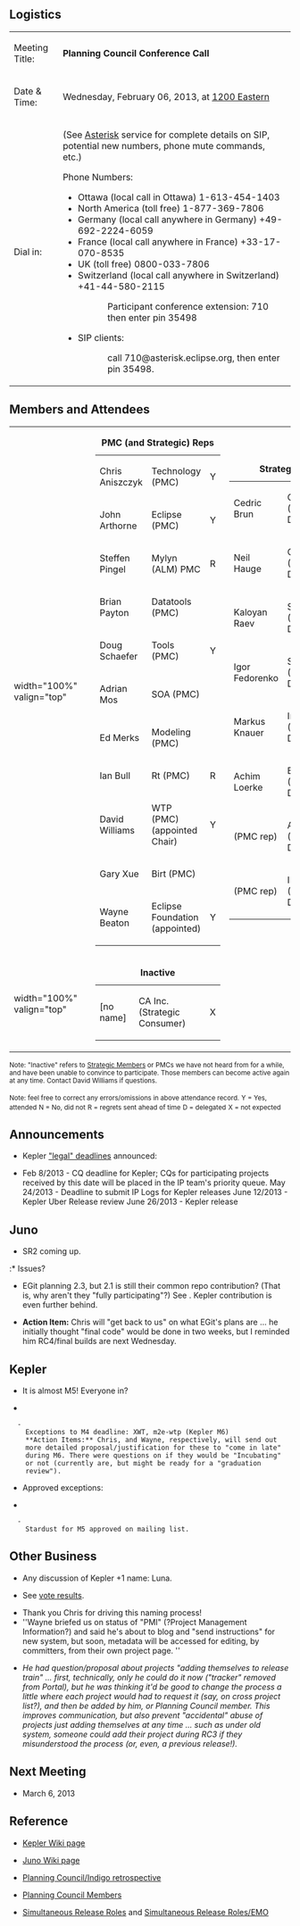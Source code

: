 ## Logistics

<table>
<tbody>
<tr class="odd">
<td><p>Meeting Title:</p></td>
<td><p><strong>Planning Council Conference Call</strong></p></td>
</tr>
<tr class="even">
<td><p>Date &amp; Time:</p></td>
<td><p>Wednesday, February 06, 2013, at <a href="http://www.timeanddate.com/worldclock/fixedtime.html?year=2013&amp;month=02&amp;day=06&amp;hour=12&amp;min=0&amp;sec=0&amp;p1=179">1200 Eastern</a></p></td>
</tr>
<tr class="odd">
<td><p>Dial in:</p></td>
<td><p>(See <a href="Asterisk" title="wikilink">Asterisk</a> service for complete details on SIP, potential new numbers, phone mute commands, etc.)</p>
<p>Phone Numbers:</p>
<ul>
<li>Ottawa (local call in Ottawa) 1-613-454-1403</li>
<li>North America (toll free) 1-877-369-7806</li>
<li>Germany (local call anywhere in Germany) +49-692-2224-6059</li>
<li>France (local call anywhere in France) +33-17-070-8535</li>
<li>UK (toll free) 0800-033-7806</li>
<li>Switzerland (local call anywhere in Switzerland) +41-44-580-2115</li>
</ul>
<dl>
<dt></dt>
<dd><dl>
<dt></dt>
<dd>Participant conference extension: 710 then enter pin 35498
</dd>
</dl>
</dd>
</dl>
<ul>
<li>SIP clients:</li>
</ul>
<dl>
<dt></dt>
<dd><dl>
<dt></dt>
<dd>call 710@asterisk.eclipse.org, then enter pin 35498.
</dd>
</dl>
</dd>
</dl></td>
</tr>
</tbody>
</table>

## Members and Attendees

<table>
<tbody>
<tr class="odd">
<td><p>width="100%" valign="top"</p></td>
<td></td>
<td><table>
<caption><strong>PMC (and Strategic) Reps</strong></caption>
<tbody>
<tr class="odd">
<td><p>Chris Aniszczyk</p></td>
<td><p>Technology (PMC)</p></td>
<td><p>Y</p></td>
</tr>
<tr class="even">
<td><p>John Arthorne</p></td>
<td><p>Eclipse (PMC)</p></td>
<td><p>Y</p></td>
</tr>
<tr class="odd">
<td><p>Steffen Pingel</p></td>
<td><p>Mylyn (ALM) PMC</p></td>
<td><p>R</p></td>
</tr>
<tr class="even">
<td><p>Brian Payton</p></td>
<td><p>Datatools (PMC)</p></td>
<td></td>
</tr>
<tr class="odd">
<td><p>Doug Schaefer</p></td>
<td><p>Tools (PMC)</p></td>
<td><p>Y</p></td>
</tr>
<tr class="even">
<td><p>Adrian Mos</p></td>
<td><p>SOA (PMC)</p></td>
<td></td>
</tr>
<tr class="odd">
<td><p>Ed Merks</p></td>
<td><p>Modeling (PMC)</p></td>
<td></td>
</tr>
<tr class="even">
<td><p>Ian Bull</p></td>
<td><p>Rt (PMC)</p></td>
<td><p>R</p></td>
</tr>
<tr class="odd">
<td><p>David Williams</p></td>
<td><p>WTP (PMC) (appointed Chair)</p></td>
<td><p>Y</p></td>
</tr>
<tr class="even">
<td><p>Gary Xue</p></td>
<td><p>Birt (PMC)</p></td>
<td></td>
</tr>
<tr class="odd">
<td><p>Wayne Beaton</p></td>
<td><p>Eclipse Foundation (appointed)</p></td>
<td><p>Y</p></td>
</tr>
</tbody>
</table></td>
<td><table>
<caption><strong>Strategic Reps</strong></caption>
<tbody>
<tr class="odd">
<td><p>Cedric Brun</p></td>
<td><p>OBEO (Strategic Developer)</p></td>
<td></td>
</tr>
<tr class="even">
<td><p>Neil Hauge</p></td>
<td><p>Oracle (Strategic Developer)</p></td>
<td><p>Y</p></td>
</tr>
<tr class="odd">
<td><p>Kaloyan Raev</p></td>
<td><p>SAP AG (Strategic Developer)</p></td>
<td></td>
</tr>
<tr class="even">
<td><p>Igor Fedorenko</p></td>
<td><p>Sonatype (Strategic Developer)</p></td>
<td></td>
</tr>
<tr class="odd">
<td><p>Markus Knauer</p></td>
<td><p>Innoopract (Strategic Developer)</p></td>
<td><p>R</p></td>
</tr>
<tr class="even">
<td><p>Achim Loerke</p></td>
<td><p>BREDEX (Strategic Developer)</p></td>
<td><p>Y</p></td>
</tr>
<tr class="odd">
<td><p>(PMC rep)</p></td>
<td><p>Actuate (Strategic Developer)</p></td>
<td><p>X</p></td>
</tr>
<tr class="even">
<td><p>(PMC rep)</p></td>
<td><p>IBM (Strategic Developer)</p></td>
<td><p>X</p></td>
</tr>
</tbody>
</table></td>
</tr>
<tr class="even">
<td><p>width="100%" valign="top"</p></td>
<td></td>
<td><table>
<caption><strong>Inactive</strong></caption>
<tbody>
<tr class="odd">
<td><p>[no name]</p></td>
<td><p>CA Inc. (Strategic Consumer)</p></td>
<td><p>X</p></td>
</tr>
</tbody>
</table></td>
<td></td>
</tr>
</tbody>
</table>

<small>Note: "Inactive" refers to [Strategic
Members](http://www.eclipse.org/membership/showMembersWithTag.php?TagID=strategic)
or PMCs we have not heard from for a while, and have been unable to
convince to participate. Those members can become active again at any
time. Contact David Williams if questions.</small>

<small>Note: feel free to correct any errors/omissions in above
attendance record.</small>
<small>Y = Yes, attended</small>
<small>N = No, did not</small>
<small>R = regrets sent ahead of time</small>
<small>D = delegated</small>
<small>X = not expected</small>

## Announcements

  - Kepler ["legal"
    deadlines](http://dev.eclipse.org/mhonarc/lists/cross-project-issues-dev/msg08603.html)
    announced:

<!-- end list -->

  -
    Feb 8/2013 - CQ deadline for Kepler; CQs for participating projects
    received by this date will be placed in the IP team's priority
    queue.
    May 24/2013 - Deadline to submit IP Logs for Kepler releases
    June 12/2013 - Kepler Uber Release review
    June 26/2013 - Kepler release

## Juno

  - SR2 coming up.

:\* Issues?

  -
    EGit planning 2.3, but 2.1 is still their common repo contribution?
    (That is, why aren't they "fully participating"?) See . Kepler
    contribution is even further behind.

<!-- end list -->

  -
    **Action Item:** Chris will "get back to us" on what EGit's plans
    are ... he initially thought "final code" would be done in two
    weeks, but I reminded him RC4/final builds are next Wednesday.

## Kepler

  - It is almost M5\! Everyone in?

<!-- end list -->

  -

      -
        Exceptions to M4 deadline: XWT, m2e-wtp (Kepler M6)
        **Action Items:** Chris, and Wayne, respectively, will send out
        more detailed proposal/justification for these to "come in late"
        during M6. There were questions on if they would be "Incubating"
        or not (currently are, but might be ready for a "graduation
        review").

<!-- end list -->

  - Approved exceptions:

<!-- end list -->

  -

      -
        Stardust for M5 approved on mailing list.

## Other Business

  - Any discussion of Kepler +1 name: Luna.

<!-- end list -->

  -
    See [vote
    results](http://dev.eclipse.org/mhonarc/lists/eclipse.org-planning-council/msg02094.html).

<!-- end list -->

  - Thank you Chris for driving this naming process\!
  - ''Wayne briefed us on status of "PMI" (?Project Management
    Information?) and said he's about to blog and "send instructions"
    for new system, but soon, metadata will be accessed for editing, by
    committers, from their own project page. ''

<!-- end list -->

  -
    *He had question/proposal about projects "adding themselves to
    release train" ... first, technically, only he could do it now
    ("tracker" removed from Portal), but he was thinking it'd be good to
    change the process a little where each project would had to request
    it (say, on cross project list?), and then be added by him, or
    Planning Council member. This improves communication, but also
    prevent "accidental" abuse of projects just adding themselves at any
    time ... such as under old system, someone could add their project
    during RC3 if they misunderstood the process (or, even, a previous
    release\!).*

## Next Meeting

  - March 6, 2013

## Reference

  -
    [Kepler Wiki page](Kepler "wikilink")

<!-- end list -->

  -
    [Juno Wiki page](Juno "wikilink")

<!-- end list -->

  -
    [Planning Council/Indigo
    retrospective](Indigo_retrospective.md)

<!-- end list -->

  -
    [Planning Council
    Members](http://www.eclipse.org/org/foundation/council.php#planning)

<!-- end list -->

  -
    [Simultaneous Release Roles](Simultaneous_Release_Roles "wikilink")
    and [Simultaneous Release
    Roles/EMO](Simultaneous_Release_Roles/EMO "wikilink")
